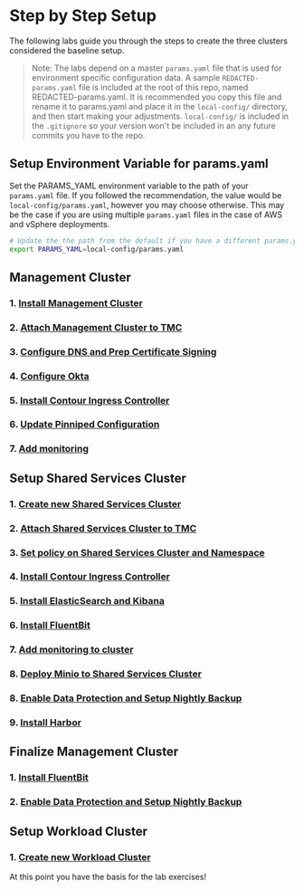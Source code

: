 # Step by Step Setup

The following labs guide you through the steps to create the three clusters considered the baseline setup.

>Note: The labs depend on a master `params.yaml` file that is used for environment specific configuration data.  A sample `REDACTED-params.yaml` file is included at the root of this repo, named REDACTED-params.yaml.  It is recommended you copy this file and rename it to params.yaml and place it in the `local-config/` directory, and then start making your adjustments.  `local-config/` is included in the `.gitignore` so your version won't be included in an any future commits you have to the repo.

## Setup Environment Variable for params.yaml

Set the PARAMS_YAML environment variable to the path of your `params.yaml` file.  If you followed the recommendation, the value would be `local-config/params.yaml`, however you may choose otherwise.  This may be the case if you are using multiple `params.yaml` files in the case of AWS and vSphere deployments.

```bash
# Update the the path from the default if you have a different params.yaml file name or location.
export PARAMS_YAML=local-config/params.yaml
```

## Management Cluster
### 1. [Install Management Cluster](../mgmt-cluster/01_install_tkg_mgmt.md)
### 2. [Attach Management Cluster to TMC](../mgmt-cluster/02_attach_tmc_mgmt.md)
### 3. [Configure DNS and Prep Certificate Signing](../mgmt-cluster/03_dns_certs_mgmt.md)
### 4. [Configure Okta](../mgmt-cluster/04_okta_mgmt.md)
### 5. [Install Contour Ingress Controller](../mgmt-cluster/06_contour_mgmt.md)
### 6. [Update Pinniped Configuration](../mgmt-cluster/07_update_pinniped_config_mgmt.md)
### 7. [Add monitoring](../mgmt-cluster/08_monitoring_mgmt.md)

## Setup Shared Services Cluster
### 1. [Create new Shared Services Cluster](../shared-services-cluster/01_install_tkg_ssc.md)
### 2. [Attach Shared Services Cluster to TMC](../shared-services-cluster/02_attach_tmc_ssc.md)
### 3. [Set policy on Shared Services Cluster and Namespace](../shared-services-cluster/03_policy_ssc.md)
### 4. [Install Contour Ingress Controller](../shared-services-cluster/04_contour_ssc.md)
### 5. [Install ElasticSearch and Kibana](../shared-services-cluster/06_ek_ssc.md)
### 6. [Install FluentBit](../shared-services-cluster/07_fluentbit_ssc.md)
### 7. [Add monitoring to cluster](../shared-services-cluster/08_monitoring_ssc.md)
### 8. [Deploy Minio to Shared Services Cluster](../shared-services-cluster/08_5_minio_ssc.md)
### 8. [Enable Data Protection and Setup Nightly Backup](../shared-services-cluster/09_velero_ssc.md)
### 9. [Install Harbor](../shared-services-cluster/10_harbor.md)

## Finalize Management Cluster
### 1. [Install FluentBit](../mgmt-cluster/09_fluentbit_mgmt.md)
### 2. [Enable Data Protection and Setup Nightly Backup](../mgmt-cluster/10_velero_mgmt.md)

## Setup Workload Cluster
### 1. [Create new Workload Cluster](../workload-cluster/01_install_tkg_and_components_wlc.md)

At this point you have the basis for the lab exercises!
